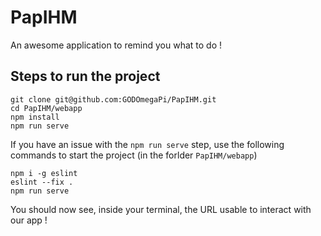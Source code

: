 # PapIHM

An awesome application to remind you what to do !

## Steps to run the project
```
git clone git@github.com:GODOmegaPi/PapIHM.git
cd PapIHM/webapp
npm install
npm run serve
```

If you have an issue with the `npm run serve` step, use the following commands to start the project (in the forlder `PapIHM/webapp`)
```
npm i -g eslint
eslint --fix .
npm run serve
```

You should now see, inside your terminal, the URL usable to interact with our app !

